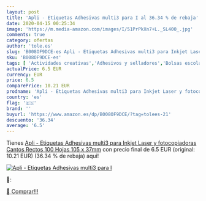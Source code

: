 ```yaml
---
layout: post
title: 'Apli - Etiquetas Adhesivas multi3 para I al 36.34 % de rebaja'
date: 2020-04-15 00:25:34
image: 'https://m.media-amazon.com/images/I/51PrPkXn7+L._SL400_.jpg'
comments: true
category: ofertas
author: 'tole.es'
slug: 'B008OF9DCE-es Apli - Etiquetas Adhesivas multi3 para Inkjet Laser y...'
sku: 'B008OF9DCE-es'
tags: [ 'Actividades creativas','Adhesivos y selladores','Bolsas escolares','Bricolaje y herramientas','Cuchillos de cocina','Equipaje','Ferretería','Hogar y cocina','Juegos de cuchillos de cocina','Juguetes','Juguetes y juegos','Lápices de colores para niños','Material de escritura y dibujo para niños','Mochilas, estuches y sets escolares','Pegamentos instantáneos','Utensilios de cocina','apli', ]
actualPrice: 6.5 EUR
currency: EUR
price: 6.5
comparePrice: 10.21 EUR
prodname: 'Apli - Etiquetas Adhesivas multi3 para Inkjet Laser y fotocopiadoras Cantos Rectos 100 Hojas 105 x 37mm'
country: 'es'
flag: '🇪🇸'
brand: ''
buyurl: 'https://www.amazon.es/dp/B008OF9DCE/?tag=tolees-21'
descuento: '36.34'
average: '6.5'
---
```


Tienes [Apli - Etiquetas Adhesivas multi3 para Inkjet Laser y fotocopiadoras Cantos Rectos 100 Hojas 105 x 37mm](https://www.amazon.es/dp/B008OF9DCE/?tag=tolees-21) con precio final de  6.5 EUR (original: 10.21 EUR) (36.34 %  de rebaja) aqui!

[![Apli - Etiquetas Adhesivas multi3 para I](https://m.media-amazon.com/images/I/51PrPkXn7+L._SL400_.jpg)](https://www.amazon.es/dp/B008OF9DCE/?tag=tolees-21)

🔎:


[🛒 Comprar!!!](https://www.amazon.es/dp/B008OF9DCE/?tag=tolees-21)
